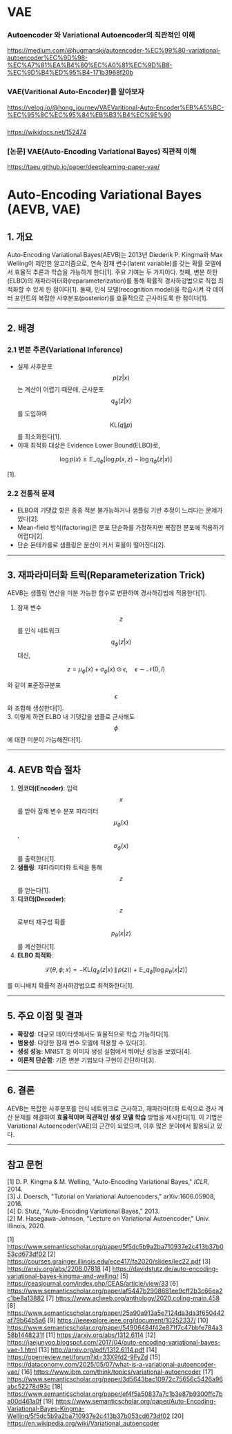 # VAE
### Autoencoder 와 Variational Autoencoder의 직관적인 이해 
https://medium.com/@hugmanskj/autoencoder-%EC%99%80-variational-autoencoder%EC%9D%98-%EC%A7%81%EA%B4%80%EC%A0%81%EC%9D%B8-%EC%9D%B4%ED%95%B4-171b3968f20b
### VAE(Varitional Auto-Encoder)를 알아보자
https://velog.io/@hong_journey/VAEVaritional-Auto-Encoder%EB%A5%BC-%EC%95%8C%EC%95%84%EB%B3%B4%EC%9E%90
### 
https://wikidocs.net/152474

### [논문] VAE(Auto-Encoding Variational Bayes) 직관적 이해
https://taeu.github.io/paper/deeplearning-paper-vae/

# Auto-Encoding Variational Bayes (AEVB, VAE) 

## 1. 개요  
Auto-Encoding Variational Bayes(AEVB)는 2013년 Diederik P. Kingma와 Max Welling이 제안한 알고리즘으로, 연속 잠재 변수(latent variable)를 갖는 확률 모델에서 효율적 추론과 학습을 가능하게 한다[1]. 주요 기여는 두 가지이다. 첫째, 변분 하한(ELBO)의 재파라미터화(reparameterization)를 통해 확률적 경사하강법으로 직접 최적화할 수 있게 한 점이다[1]. 둘째, 인식 모델(recognition model)을 학습시켜 각 데이터 포인트의 복잡한 사후분포(posterior)를 효율적으로 근사하도록 한 점이다[1].

---

## 2. 배경  
### 2.1 변분 추론(Variational Inference)  
- 실제 사후분포 $$p(z|x)$$는 계산이 어렵기 때문에, 근사분포 $$q_\phi(z|x)$$를 도입하여 $$\mathrm{KL}(q\|p)$$를 최소화한다[1].  
- 이때 최적화 대상은 Evidence Lower Bound(ELBO)로,

$$
\log p(x) \ge \mathbb{E}\_{q_\phi}[\log p(x,z) - \log q_\phi(z|x)]
$$
  
[1].

### 2.2 전통적 문제  
- ELBO의 기댓값 항은 종종 적분 불가능하거나 샘플링 기반 추정이 느리다는 문제가 있다[2].  
- Mean-field 방식(factoring)은 분포 단순화를 가정하지만 복잡한 분포에 적용하기 어렵다[2].  
- 단순 몬테카를로 샘플링은 분산이 커서 효율이 떨어진다[2].

---

## 3. 재파라미터화 트릭(Reparameterization Trick)  
AEVB는 샘플링 연산을 미분 가능한 함수로 변환하여 경사하강법에 적용한다[1].  
1. 잠재 변수 $$z$$를 인식 네트워크 $$q_\phi(z|x)$$ 대신,
   
$$z = \mu_\phi(x) + \sigma_\phi(x) \odot \epsilon, \quad \epsilon \sim \mathcal{N}(0,I)$$
   
   와 같이 표준정규분포 $$\epsilon$$와 조합해 생성한다[1].  
3. 이렇게 하면 ELBO 내 기댓값을 샘플로 근사해도 $$\phi$$에 대한 미분이 가능해진다[1].

---

## 4. AEVB 학습 절차  
1. **인코더(Encoder)**: 입력 $$x$$를 받아 잠재 변수 분포 파라미터 $$\mu_\phi(x)$$, $$\sigma_\phi(x)$$를 출력한다[1].  
2. **샘플링**: 재파라미터화 트릭을 통해 $$z$$를 얻는다[1].  
3. **디코더(Decoder)**: $$z$$로부터 재구성 확률 $$p_\theta(x|z)$$를 계산한다[1].  
4. **ELBO 최적화**:

$$\mathcal{L}(\theta,\phi;x) = -\mathrm{KL}\bigl(q_\phi(z|x)\,\|\,p(z)\bigr) + \mathbb{E}\_{q_\phi}[\log p_\theta(x|z)] $$  

   를 미니배치 확률적 경사하강법으로 최적화한다[1].

---

## 5. 주요 이점 및 결과  
- **확장성**: 대규모 데이터셋에서도 효율적으로 학습 가능하다[1].  
- **범용성**: 다양한 잠재 변수 모델에 적용할 수 있다[3].  
- **생성 성능**: MNIST 등 이미지 생성 실험에서 뛰어난 성능을 보였다[4].  
- **이론적 단순함**: 기존 변분 기법보다 구현이 간단하다[3].

---

## 6. 결론  
AEVB는 복잡한 사후분포를 인식 네트워크로 근사하고, 재파라미터화 트릭으로 경사 계산 문제를 해결하여 **효율적이며 직관적인 생성 모델 학습** 방법을 제시한다[1]. 이 기법은 Variational Autoencoder(VAE)의 근간이 되었으며, 이후 많은 분야에서 활용되고 있다.

---

## 참고 문헌  
[1] D. P. Kingma & M. Welling, "Auto-Encoding Variational Bayes," *ICLR*, 2014.  
[3] J. Doersch, "Tutorial on Variational Autoencoders," arXiv:1606.05908, 2016.  
[4] D. Stutz, "Auto-Encoding Variational Bayes," 2013.  
[2] M. Hasegawa-Johnson, "Lecture on Variational Autoencoder," Univ. Illinois, 2020.

[1] https://www.semanticscholar.org/paper/5f5dc5b9a2ba710937e2c413b37b053cd673df02
[2] https://courses.grainger.illinois.edu/ece417/fa2020/slides/lec22.pdf
[3] https://arxiv.org/abs/2208.07818
[4] https://davidstutz.de/auto-encoding-variational-bayes-kingma-and-welling/
[5] https://ceasjournal.com/index.php/CEAS/article/view/33
[6] https://www.semanticscholar.org/paper/af5447b2908681ee9cff2b3c66ea2c1be8a13882
[7] https://www.aclweb.org/anthology/2020.coling-main.458
[8] https://www.semanticscholar.org/paper/25a90a913a5e7124da3da3f650442af79b64b5a6
[9] https://ieeexplore.ieee.org/document/10252337/
[10] https://www.semanticscholar.org/paper/54906484f42e871f7c47bbfe784a358b1448231f
[11] https://arxiv.org/abs/1312.6114
[12] https://jaejunyoo.blogspot.com/2017/04/auto-encoding-variational-bayes-vae-1.html
[13] http://arxiv.org/pdf/1312.6114.pdf
[14] https://openreview.net/forum?id=33X9fd2-9FyZd
[15] https://dataconomy.com/2025/05/07/what-is-a-variational-autoencoder-vae/
[16] https://www.ibm.com/think/topics/variational-autoencoder
[17] https://www.semanticscholar.org/paper/3d5643bac10972c75656c5426a96abc52278d93c
[18] https://www.semanticscholar.org/paper/ef4f5a50837a7c1b3e87b9300ffc7ba00d461a0f
[19] https://www.semanticscholar.org/paper/Auto-Encoding-Variational-Bayes-Kingma-Welling/5f5dc5b9a2ba710937e2c413b37b053cd673df02
[20] https://en.wikipedia.org/wiki/Variational_autoencoder
